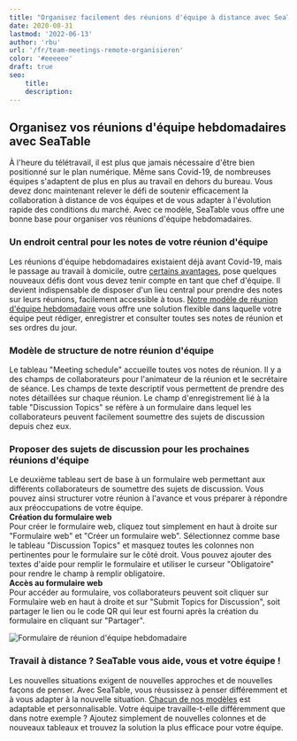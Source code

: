 ```yaml
---
title: "Organisez facilement des réunions d'équipe à distance avec SeaTable"
date: 2020-08-31
lastmod: '2022-06-13'
author: 'rbu'
url: '/fr/team-meetings-remote-organisieren'
color: '#eeeeee'
draft: true
seo:
    title:
    description:
---
```


## Organisez vos réunions d'équipe hebdomadaires avec SeaTable

À l'heure du télétravail, il est plus que jamais nécessaire d'être bien positionné sur le plan numérique. Même sans Covid-19, de nombreuses équipes s'adaptent de plus en plus au travail en dehors du bureau. Vous devez donc maintenant relever le défi de soutenir efficacement la collaboration à distance de vos équipes et de vous adapter à l'évolution rapide des conditions du marché. Avec ce modèle, SeaTable vous offre une bonne base pour organiser vos réunions d'équipe hebdomadaires.

### Un endroit central pour les notes de votre réunion d'équipe

Les réunions d'équipe hebdomadaires existaient déjà avant Covid-19, mais le passage au travail à domicile, outre [certains avantages](https://www.gruender.de/homeoffice-vorteile-nachteile/), pose quelques nouveaux défis dont vous devez tenir compte en tant que chef d'équipe. Il devient indispensable de disposer d'un lieu central pour prendre des notes sur leurs réunions, facilement accessible à tous. [Notre modèle de réunion d'équipe hebdomadaire](https://seatable.io/fr/modele/gumqbevcroszpprj6j4xyg/) vous offre une solution flexible dans laquelle votre équipe peut rédiger, enregistrer et consulter toutes ses notes de réunion et ses ordres du jour.

### Modèle de structure de notre réunion d'équipe

Le tableau "Meeting schedule" accueille toutes vos notes de réunion. Il y a des champs de collaborateurs pour l'animateur de la réunion et le secrétaire de séance. Les champs de texte descriptif vous permettent de prendre des notes détaillées sur chaque réunion. Le champ d'enregistrement lié à la table "Discussion Topics" se réfère à un formulaire dans lequel les collaborateurs peuvent facilement soumettre des sujets de discussion depuis chez eux.

### Proposer des sujets de discussion pour les prochaines réunions d'équipe

Le deuxième tableau sert de base à un formulaire web permettant aux différents collaborateurs de soumettre des sujets de discussion. Vous pouvez ainsi structurer votre réunion à l'avance et vous préparer à répondre aux préoccupations de votre équipe.  
**Création du formulaire web**  
Pour créer le formulaire web, cliquez tout simplement en haut à droite sur "Formulaire web" et "Créer un formulaire web". Sélectionnez comme base le tableau "Discussion Topics" et masquez toutes les colonnes non pertinentes pour le formulaire sur le côté droit. Vous pouvez ajouter des textes d'aide pour remplir le formulaire et utiliser le curseur "Obligatoire" pour rendre le champ à remplir obligatoire.  
**Accès au formulaire web**  
Pour accéder au formulaire, vos collaborateurs peuvent soit cliquer sur Formulaire web en haut à droite et sur "Submit Topics for Discussion", soit partager le lien ou le code QR qui leur est fourni après la création du formulaire en cliquant sur "Partager".

![Formulaire de réunion d'équipe hebdomadaire](https://seatable.io/wp-content/uploads/2020/08/Weekly-Teammeeting-Formular.gif)

### Travail à distance ? SeaTable vous aide, vous et votre équipe !

Les nouvelles situations exigent de nouvelles approches et de nouvelles façons de penser. Avec SeaTable, vous réussissez à penser différemment et à vous adapter à la nouvelle situation. [Chacun de nos modèles](https://seatable.io/fr/modeles/) est adaptable et personnalisable. Votre équipe travaille-t-elle différemment que dans notre exemple ? Ajoutez simplement de nouvelles colonnes et de nouveaux tableaux et trouvez la solution la plus efficace pour votre équipe.
